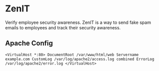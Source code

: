 # ZenIT
Verify employee security awareness.  ZenIT is a way to send fake spam emails to employees and track their security awareness.

## Apache Config
`
<VirtualHost *:80>
   DocumentRoot /var/www/html/web
   Servername example.com
   CustomLog /var/log/apache2/access.log combined
   ErrorLog /var/log/apache2/error.log
</VirtualHost>
`
